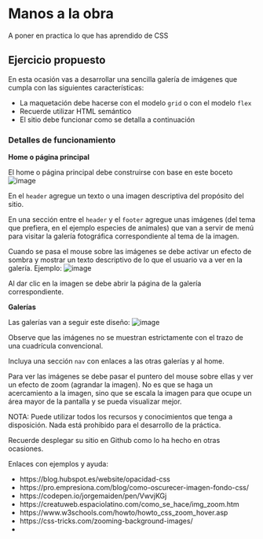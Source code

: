# Manos a la obra

A poner en practica lo que has aprendido de CSS

## Ejercicio propuesto

En esta ocasión vas a desarrollar una sencilla galería de imágenes que cumpla con las siguientes características:
<ul>
  <li>La maquetación debe hacerse con el modelo <code>grid</code> o con el modelo <code>flex</code></li>
  <li>Recuerde utilizar HTML semántico</li>
  <li>El sitio debe funcionar como se detalla a continuación</li>
</ul>

### Detalles de funcionamiento

<b>Home o página principal</b>

El home o página principal debe construirse con base en este boceto
![image](https://github.com/camilocorreaUdeA/Programacion_Web_2023_2/assets/42076547/828b7037-fc2a-4c06-a0b8-a4cc121994b5)

En el <code>header</code> agregue un texto o una imagen descriptiva del propósito del sitio.

En una sección entre el <code>header</code> y el <code>footer</code> agregue unas imágenes (del tema que prefiera, en el ejemplo especies de animales) que van a servir de menú para visitar la galería fotográfica correspondiente al tema de la imagen.

Cuando se pasa el mouse sobre las imágenes se debe activar un efecto de sombra y mostrar un texto descriptivo de lo que el usuario va a ver en la galería. Ejemplo:
![image](https://github.com/camilocorreaUdeA/Programacion_Web_2023_2/assets/42076547/30db0232-a215-4c16-a139-91e04e261ed6)

Al dar clic en la imagen se debe abrir la página de la galería correspondiente.

<b>Galerías</b>

Las galerías van a seguir este diseño:
![image](https://github.com/camilocorreaUdeA/Programacion_Web_2023_2/assets/42076547/3bb44793-c34e-4cda-8c3b-ce46c7fc5593)

Observe que las imágenes no se muestran estrictamente con el trazo de una cuadrícula convencional.

Incluya una sección <code>nav</code> con enlaces a las otras galerías y al home.

Para ver las imágenes se debe pasar el puntero del mouse sobre ellas y ver un efecto de zoom (agrandar la imagen). No es que se haga un acercamiento a la imagen, sino que se escala la imagen para que ocupe un área mayor de la pantalla y se pueda visualizar mejor.

NOTA: Puede utilizar todos los recursos y conocimientos que tenga a disposición. Nada está prohibido para el desarrollo de la práctica.

Recuerde desplegar su sitio en Github como lo ha hecho en otras ocasiones.

Enlaces con ejemplos y ayuda:
<ul>
  <li>https://blog.hubspot.es/website/opacidad-css</li>
  <li>https://pro.empresiona.com/blog/como-oscurecer-imagen-fondo-css/</li>
  <li>https://codepen.io/jorgemaiden/pen/VwvjKGj</li>
  <li>https://creatuweb.espaciolatino.com/como_se_hace/img_zoom.htm</li>
  <li>https://www.w3schools.com/howto/howto_css_zoom_hover.asp</li>
  <li>https://css-tricks.com/zooming-background-images/</li>
  <li></li>
</ul>


